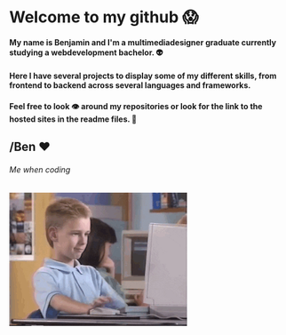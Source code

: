 # Welcome to my github 😱

#### My name is Benjamin and I'm a multimediadesigner graduate currently studying a webdevelopment bachelor. 👽
#### Here I have several projects to display some of my different skills, from frontend to backend across several languages and frameworks.
#### Feel free to look 👁 around my repositories or look for the link to the hosted sites in the readme files. 🤯

## /Ben ❤


###### Me when coding
![Thumbs Up](https://github.com/BenjaminKing1337/BenjaminKing1337/blob/main/thumbsup.gif)

